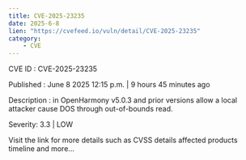 ```yaml
---
title: CVE-2025-23235
date: 2025-6-8
lien: "https://cvefeed.io/vuln/detail/CVE-2025-23235"
category:
    - CVE
---
```


CVE ID : CVE-2025-23235

Published :  June 8
2025
12:15 p.m. | 9 hours
45 minutes ago

Description : in OpenHarmony v5.0.3 and prior versions allow a local attacker cause DOS through  out-of-bounds read.

Severity: 3.3 | LOW

Visit the link for more details
such as CVSS details
affected products
timeline
and more...
